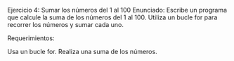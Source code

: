 Ejercicio 4: Sumar los números del 1 al 100
Enunciado: Escribe un programa que calcule la suma de los números del 1 al 100. Utiliza un bucle for para recorrer los números y sumar cada uno.

Requerimientos:

Usa un bucle for.
Realiza una suma de los números.